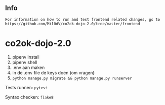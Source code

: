 ## Info
```
For information on how to run and test frontend related changes, go to https://github.com/Mil0dV/co2ok-dojo-2.0/tree/master/frontend
```

# co2ok-dojo-2.0

1. pipenv install
1. pipenv shell
1. .env aan maken
1. in de .env file de keys doen (om vragen)
1. `python manage.py migrate && python manage.py runserver`

Tests runnen:
`pytest`

Syntax checken:
`flake8`
